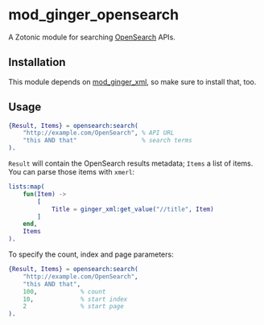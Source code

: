mod_ginger_opensearch
=====================

A Zotonic module for searching [OpenSearch](http://www.opensearch.org/Specifications/OpenSearch) 
APIs. 

Installation
------------

This module depends on [mod_ginger_xml](https://github.com/driebit/mod_ginger_xml),
so make sure to install that, too.

Usage
-----

```erlang
{Result, Items} = opensearch:search(
    "http://example.com/OpenSearch", % API URL
    "this AND that"                  % search terms
).
```

`Result` will contain the OpenSearch results metadata; `Items` a list of items.
You can parse those items with `xmerl`:

```erlang
lists:map(
    fun(Item) ->
        [
            Title = ginger_xml:get_value("//title", Item)
        ]
    end,
    Items
).
```

To specify the count, index and page parameters:

```erlang
{Result, Items} = opensearch:search(
    "http://example.com/OpenSearch",
    "this AND that",
    100,            % count
    10,             % start index
    2               % start page   
).
```

